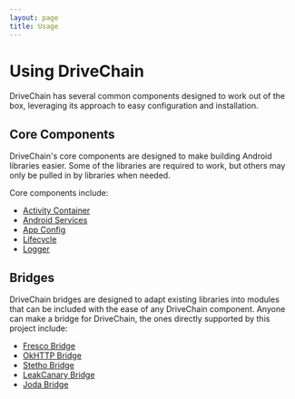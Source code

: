 ```yaml
---
layout: page
title: Usage
---
```


Using DriveChain
================

DriveChain has several common components designed to work out of the
box, leveraging its approach to easy configuration and installation.

Core Components
---------------

DriveChain's core components are designed to make building Android libraries
easier. Some of the libraries are required to work, but others may only
be pulled in by libraries when needed.

Core components include:

 - [Activity Container]
 - [Android Services]
 - [App Config]
 - [Lifecycle]
 - [Logger]
 
[Activity Container]:/activity-container
[Android Services]:/android-services
[App Config]:/app-config
[Lifecycle]:/lifecycle
[Logger]:/logger

Bridges
-------

DriveChain bridges are designed to adapt existing libraries into modules
that can be included with the ease of any DriveChain component. Anyone can make
a bridge for DriveChain, the ones directly supported by this project include:

 - [Fresco Bridge]
 - [OkHTTP Bridge]
 - [Stetho Bridge]
 - [LeakCanary Bridge]
 - [Joda Bridge]

[Fresco Bridge]:/fresco-bridge
[OkHTTP Bridge]:/okhttp-bridge
[Stetho Bridge]:/stetho-bridge
[LeakCanary Bridge]:/leakcanary-bridge
[Joda Bridge]:/joda_bridge
